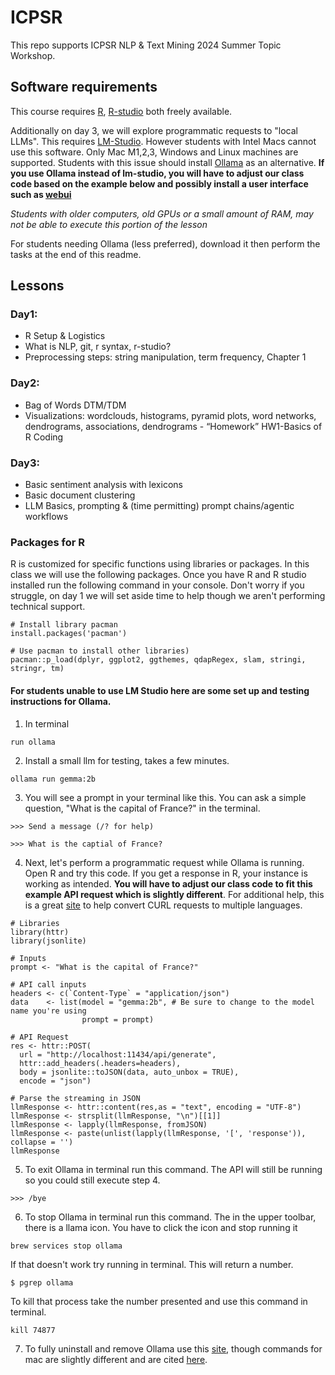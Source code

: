 # ICPSR

This repo supports ICPSR NLP & Text Mining 2024 Summer Topic Workshop.

## Software requirements

This course requires [R](https://cran.r-project.org/), [R-studio](https://posit.co/download/rstudio-desktop/) both freely available.

Additionally on day 3, we will explore programmatic requests to "local LLMs". This requires [LM-Studio](https://lmstudio.ai/). However students with Intel Macs cannot use this software. Only Mac M1,2,3, Windows and Linux machines are supported. Students with this issue should install [Ollama](https://ollama.com/download) as an alternative. **If you use Ollama instead of lm-studio, you will have to adjust our class code based on the example below and possibly install a user interface such as [webui](https://github.com/open-webui/open-webui)**

*Students with older computers, old GPUs or a small amount of RAM, may not be able to execute this portion of the lesson*

For students needing Ollama (less preferred), download it then perform the tasks at the end of this readme.

## Lessons

### Day1:

-   R Setup & Logistics
-   What is NLP, git, r syntax, r-studio?
-   Preprocessing steps: string manipulation, term frequency, Chapter 1

### Day2:

-   Bag of Words DTM/TDM
-   Visualizations: wordclouds, histograms, pyramid plots, word networks, dendrograms, associations, dendrograms - “Homework” HW1-Basics of R Coding

### Day3:

-   Basic sentiment analysis with lexicons
-   Basic document clustering
-   LLM Basics, prompting & (time permitting) prompt chains/agentic workflows

### Packages for R

R is customized for specific functions using libraries or packages.  In this class we will use the following packages.  Once you have R and R studio installed run the following command in your console.  Don't worry if you struggle, on day 1 we will set aside time to help though we aren't performing technical support.

```
# Install library pacman
install.packages('pacman')

# Use pacman to install other libraries)
pacman::p_load(dplyr, ggplot2, ggthemes, qdapRegex, slam, stringi, stringr, tm)

```


#### For students unable to use LM Studio here are some set up and testing instructions for Ollama.

1. In terminal

`run ollama`

2.  Install a small llm for testing, takes a few minutes.

`ollama run gemma:2b`

3.  You will see a prompt in your terminal like this. You can ask a simple question, "What is the capital of France?" in the terminal.

`>>> Send a message (/? for help)`

`>>> What is the captial of France?`

4.  Next, let's perform a programmatic request while Ollama is running. Open R and try this code. If you get a response in R, your instance is working as intended. **You will have to adjust our class code to fit this example API request which is slightly different**.  For additional help, this is a great [site](https://curlconverter.com/r/) to help convert CURL requests to multiple languages.

```         
# Libraries
library(httr)
library(jsonlite)

# Inputs
prompt <- "What is the capital of France?" 

# API call inputs
headers <- c(`Content-Type` = "application/json") 
data    <- list(model = "gemma:2b", # Be sure to change to the model name you're using
                prompt = prompt)

# API Request
res <- httr::POST(
  url = "http://localhost:11434/api/generate", 
  httr::add_headers(.headers=headers), 
  body = jsonlite::toJSON(data, auto_unbox = TRUE), 
  encode = "json")

# Parse the streaming in JSON
llmResponse <- httr::content(res,as = "text", encoding = "UTF-8")
llmResponse <- strsplit(llmResponse, "\n")[[1]]
llmResponse <- lapply(llmResponse, fromJSON)
llmResponse <- paste(unlist(lapply(llmResponse, '[', 'response')), collapse = '')
llmResponse
```

5. To exit Ollama in terminal run this command.  The API will still be running so you could still execute step 4.

`>>> /bye`

6. To stop Ollama in terminal run this command.  The in the upper toolbar, there is a llama icon.  You have to click the icon and stop running it

`brew services stop ollama`

If that doesn't work try running in terminal.  This will return a number.  

`$ pgrep ollama` 

To kill that process take the number presented and use this command in terminal.

`kill 74877`

7. To fully uninstall and remove Ollama use this [site](https://collabnix.com/how-to-uninstall-ollama/#Stop_the_Ollama_Service), though commands for mac are slightly different and are cited [here](https://github.com/ollama/ollama/issues/2028).
